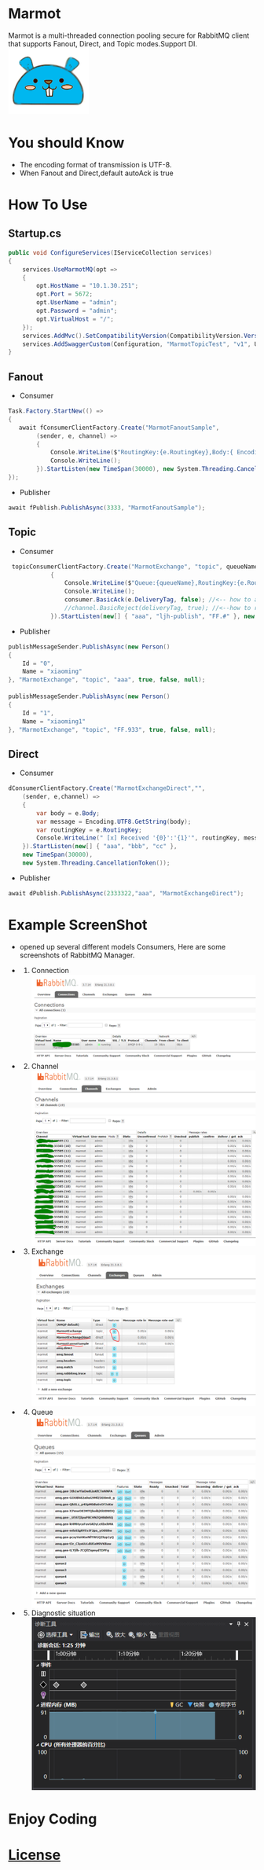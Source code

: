 # Marmot
Marmot is a multi-threaded connection pooling secure for RabbitMQ client that supports Fanout, Direct, and Topic modes.Support DI.
![icon](./Marmot/marmot.png)
# You should Know
- The encoding format of transmission is UTF-8.
- When Fanout and Direct,default autoAck is true

# How To Use

## Startup.cs
``` C#
public void ConfigureServices(IServiceCollection services)
{
    services.UseMarmotMQ(opt =>
    {
        opt.HostName = "10.1.30.251";
        opt.Port = 5672;
        opt.UserName = "admin";
        opt.Password = "admin";
        opt.VirtualHost = "/";
    });
    services.AddMvc().SetCompatibilityVersion(CompatibilityVersion.Version_2_2);
    services.AddSwaggerCustom(Configuration, "MarmotTopicTest", "v1", UseValidateForSwagger, "MarmotTopicTest");
}
```

## Fanout
* Consumer
```C#
Task.Factory.StartNew(() =>
{
   await fConsumerClientFactory.Create("MarmotFanoutSample",
        (sender, e, channel) =>
        {
            Console.WriteLine($"RoutingKey:{e.RoutingKey},Body:{ Encoding.UTF8.GetString(e.Body)}");
            Console.WriteLine();
        }).StartListen(new TimeSpan(30000), new System.Threading.CancellationToken());
});
```

* Publisher
``` C#
await fPublish.PublishAsync(3333, "MarmotFanoutSample");
```

## Topic
* Consumer
```C#
 topicConsumerClientFactory.Create("MarmotExchange", "topic", queueName, true, false, (sender, e,consumer) =>
            {
                Console.WriteLine($"Queue:{queueName},RoutingKey:{e.RoutingKey},Body:{ Encoding.UTF8.GetString(e.Body)}");
                Console.WriteLine();
                consumer.BasicAck(e.DeliveryTag, false); //<-- how to ack
                //channel.BasicReject(deliveryTag, true); //<--how to reject
            }).StartListen(new[] { "aaa", "ljh-publish", "FF.#" }, new TimeSpan(30000), new System.Threading.CancellationToken());
```

* Publisher
``` C#
publishMessageSender.PublishAsync(new Person()
{
    Id = "0",
    Name = "xiaoming"
}, "MarmotExchange", "topic", "aaa", true, false, null);

publishMessageSender.PublishAsync(new Person()
{
    Id = "1",
    Name = "xiaoming1"
}, "MarmotExchange", "topic", "FF.933", true, false, null);

```

## Direct
* Consumer
``` C#
dConsumerClientFactory.Create("MarmotExchangeDirect","",
    (sender, e,channel) =>
    {
        var body = e.Body;
        var message = Encoding.UTF8.GetString(body);
        var routingKey = e.RoutingKey;
        Console.WriteLine(" [x] Received '{0}':'{1}'", routingKey, message);
    }).StartListen(new[] { "aaa", "bbb", "cc" },
    new TimeSpan(30000), 
    new System.Threading.CancellationToken());
```
* Publisher
``` C#
await dPublish.PublishAsync(2333322,"aaa", "MarmotExchangeDirect");
```
# Example ScreenShot
* opened up several different models Consumers, Here are some screenshots of RabbitMQ Manager.
- 1. Connection
![connection](./ScreenShot/Connection.PNG)
- 2. Channel
![channel](./ScreenShot/Channel.PNG)
- 3. Exchange
![Exchange](./ScreenShot/Exchange.PNG)
- 4. Queue
![queue](./ScreenShot/Queue.PNG)
- 5. Diagnostic situation
![Diagnostic](./ScreenShot/resource-use.PNG)

# Enjoy Coding

# [License](./Marmot/license.txt)